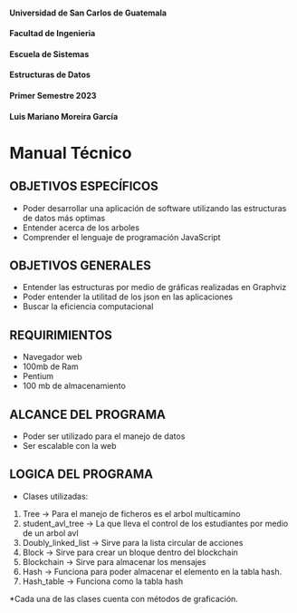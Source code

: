 #### Universidad de San Carlos de Guatemala
#### Facultad de Ingenieria
#### Escuela de Sistemas
#### Estructuras de Datos 
#### Primer Semestre 2023
#### Luis Mariano Moreira García
# Manual Técnico

## OBJETIVOS ESPECÍFICOS
- Poder desarrollar una aplicación de software utilizando las estructuras de datos más optimas
- Entender acerca de los arboles
- Comprender el lenguaje de programación JavaScript

## OBJETIVOS GENERALES
- Entender las estructuras por medio de gráficas realizadas en Graphviz
- Poder entender la utilitad de los json en las aplicaciones 
- Buscar la eficiencia computacional

## REQUIRIMIENTOS
- Navegador web
- 100mb de Ram
- Pentium 
- 100 mb de almacenamiento

## ALCANCE DEL PROGRAMA
- Poder ser utilizado para el manejo de datos
- Ser escalable con la web

## LOGICA DEL PROGRAMA

- Clases utilizadas:

1. Tree -> Para el manejo de ficheros es el arbol multicamino
2. student_avl_tree -> La que lleva el control de los estudiantes por medio de un arbol avl
3. Doubly_linked_list -> Sirve para la lista circular de acciones
4. Block -> Sirve para crear un bloque dentro del blockchain
5. Blockchain -> Sirve para almacenar los mensajes
6. Hash -> Funciona para poder almacenar el elemento en la tabla hash.
7. Hash_table -> Funciona como la tabla hash

*Cada una de las clases cuenta con métodos de graficación. 